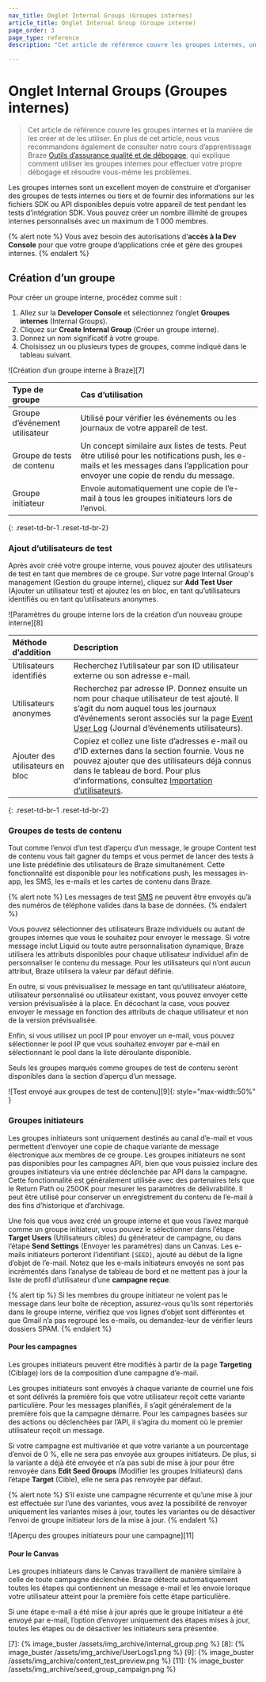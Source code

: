 ```yaml
---
nav_title: Onglet Internal Groups (Groupes internes)
article_title: Onglet Internal Group (Groupe interne)
page_order: 3
page_type: reference
description: "Cet article de référence couvre les groupes internes, un excellent moyen de consulter les journaux du SDK ou de l’API de votre dispositif de test lors du test d’intégration SDK."

---
```


# Onglet Internal Groups (Groupes internes)

> Cet article de référence couvre les groupes internes et la manière de les créer et de les utiliser. En plus de cet article, nous vous recommandons également de consulter notre cours d’apprentissage Braze [Outils d’assurance qualité et de débogage](https://learning.braze.com/quality-assurance-and-debugging-tools-in-the-dashboard/), qui explique comment utiliser les groupes internes pour effectuer votre propre débogage et résoudre vous-même les problèmes.

Les groupes internes sont un excellent moyen de construire et d’organiser des groupes de tests internes ou tiers et de fournir des informations sur les fichiers SDK ou API disponibles depuis votre appareil de test pendant les tests d’intégration SDK. Vous pouvez créer un nombre illimité de groupes internes personnalisés avec un maximum de 1 000 membres.

{% alert note %}
Vous avez besoin des autorisations d’**accès à la Dev Console**[]({{site.baseurl}}/user_guide/administrative/manage_your_braze_users/user_permissions/#limited-and-team-role-permissions) pour que votre groupe d’applications crée et gère des groupes internes.
{% endalert %}

## Création d’un groupe

Pour créer un groupe interne, procédez comme suit : 

1. Allez sur la **Developer Console** et sélectionnez l’onglet **Groupes internes** (Internal Groups). 
2. Cliquez sur **Create Internal Group** (Créer un groupe interne).
3. Donnez un nom significatif à votre groupe.
4. Choisissez un ou plusieurs types de groupes, comme indiqué dans le tableau suivant.

![Création d’un groupe interne à Braze][7]

| Type de groupe     | Cas d’utilisation     |
| :------------- | :------------- |
| Groupe d’événement utilisateur| Utilisé pour vérifier les événements ou les journaux de votre appareil de test.|
| Groupe de tests de contenu | Un concept similaire aux listes de tests. Peut être utilisé pour les notifications push, les e-mails et les messages dans l’application pour envoyer une copie de rendu du message.|
| Groupe initiateur | Envoie automatiquement une copie de l’e-mail à tous les groupes initiateurs lors de l’envoi.|
{: .reset-td-br-1 .reset-td-br-2}

### Ajout d’utilisateurs de test

Après avoir créé votre groupe interne, vous pouvez ajouter des utilisateurs de test en tant que membres de ce groupe. Sur votre page Internal Group's management (Gestion du groupe interne), cliquez sur **Add Test User** (Ajouter un utilisateur test) et ajoutez les en bloc, en tant qu’utilisateurs identifiés ou en tant qu’utilisateurs anonymes.

![Paramètres du groupe interne lors de la création d’un nouveau groupe interne][8]

| Méthode d’addition | Description |
| :------------- | :------------- |
| Utilisateurs identifiés |Recherchez l’utilisateur par son ID utilisateur externe ou son adresse e-mail.|
|Utilisateurs anonymes| Recherchez par adresse IP. Donnez ensuite un nom pour chaque utilisateur de test ajouté. Il s’agit du nom auquel tous les journaux d’événements seront associés sur la page [Event User Log]({{site.baseurl}}/user_guide/administrative/app_settings/developer_console/event_user_log_tab/) (Journal d’événements utilisateurs).|
|Ajouter des utilisateurs en bloc|Copiez et collez une liste d’adresses e-mail ou d’ID externes dans la section fournie. Vous ne pouvez ajouter que des utilisateurs déjà connus dans le tableau de bord. Pour plus d’informations, consultez [Importation d’utilisateurs]({{site.baseurl}}/user_guide/data_and_analytics/user_data_collection/user_import/).|
{: .reset-td-br-1 .reset-td-br-2}

### Groupes de tests de contenu

Tout comme l’envoi d’un test d’aperçu d’un message, le groupe Content test de contenu vous fait gagner du temps et vous permet de lancer des tests à une liste prédéfinie des utilisateurs de Braze simultanément. Cette fonctionnalité est disponible pour les notifications push, les messages in-app, les SMS, les e-mails et les cartes de contenu dans Braze.

{% alert note %}
Les messages de test [SMS]({{site.baseurl}}/user_guide/message_building_by_channel/sms/) ne peuvent être envoyés qu’à des numéros de téléphone valides dans la base de données.
{% endalert %}

Vous pouvez sélectionner des utilisateurs Braze individuels ou autant de groupes internes que vous le souhaitez pour envoyer le message. Si votre message inclut Liquid ou toute autre personnalisation dynamique, Braze utilisera les attributs disponibles pour chaque utilisateur individuel afin de personnaliser le contenu du message. Pour les utilisateurs qui n’ont aucun attribut, Braze utilisera la valeur par défaut définie.

En outre, si vous prévisualisez le message en tant qu’utilisateur aléatoire, utilisateur personnalisé ou utilisateur existant, vous pouvez envoyer cette version prévisualisée à la place. En décochant la case, vous pouvez envoyer le message en fonction des attributs de chaque utilisateur et non de la version prévisualisée.

Enfin, si vous utilisez un pool IP pour envoyer un e-mail, vous pouvez sélectionner le pool IP que vous souhaitez envoyer par e-mail en sélectionnant le pool dans la liste déroulante disponible.

Seuls les groupes marqués comme groupes de test de contenu seront disponibles dans la section d’aperçu d’un message.

![Test envoyé aux groupes de test de contenu][9]{: style="max-width:50%" }

### Groupes initiateurs

Les groupes initiateurs sont uniquement destinés au canal d’e-mail et vous permettent d’envoyer une copie de chaque variante de message électronique aux membres de ce groupe. Les groupes initiateurs ne sont pas disponibles pour les campagnes API, bien que vous puissiez inclure des groupes initiateurs via une entrée déclenchée par API dans la campagne. Cette fonctionnalité est généralement utilisée avec des partenaires tels que le Return Path ou 250OK pour mesurer les paramètres de délivrabilité. Il peut être utilisé pour conserver un enregistrement du contenu de l’e-mail à des fins d’historique et d’archivage. 

Une fois que vous avez créé un groupe interne et que vous l’avez marqué comme un groupe initiateur, vous pouvez le sélectionner dans l’étape **Target Users** (Utilisateurs cibles) du générateur de campagne, ou dans l’étape **Send Settings** (Envoyer les paramètres) dans un Canvas. Les e-mails initiateurs porteront l’identifiant `[SEED]`, ajouté au début de la ligne d’objet de l’e-mail. Notez que les e-mails initiateurs envoyés ne sont pas incrémentés dans l’analyse de tableau de bord et ne mettent pas à jour la liste de profil d’utilisateur d’une **campagne reçue**.

{% alert tip %}
Si les membres du groupe initiateur ne voient pas le message dans leur boîte de réception, assurez-vous qu’ils sont répertoriés dans le groupe interne, vérifiez que vos lignes d’objet sont différentes et que Gmail n’a pas regroupé les e-mails, ou demandez-leur de vérifier leurs dossiers SPAM.
{% endalert %}

#### Pour les campagnes

Les groupes initiateurs peuvent être modifiés à partir de la page **Targeting** (Ciblage) lors de la composition d’une campagne d’e-mail.

Les groupes initiateurs sont envoyés à chaque variante de courriel une fois et sont délivrés la première fois que votre utilisateur reçoit cette variante particulière. Pour les messages planifiés, il s’agit généralement de la première fois que la campagne démarre. Pour les campagnes basées sur des actions ou déclenchées par l’API, il s’agira du moment où le premier utilisateur reçoit un message.

Si votre campagne est multivariée et que votre variante a un pourcentage d’envoi de 0 %, elle ne sera pas envoyée aux groupes initiateurs. De plus, si la variante a déjà été envoyée et n’a pas subi de mise à jour pour être renvoyée dans **Edit Seed Groups** (Modifier les groupes Initiateurs) dans l’étape **Target** (Cible), elle ne sera pas renvoyée par défaut.

{% alert note %}
S’il existe une campagne récurrente et qu’une mise à jour est effectuée sur l’une des variantes, vous avez la possibilité de renvoyer uniquement les variantes mises à jour, toutes les variantes ou de désactiver l’envoi de groupe initiateur lors de la mise à jour.
{% endalert %}

![Aperçu des groupes initiateurs pour une campagne][11]

#### Pour le Canvas

Les groupes initiateurs dans le Canvas travaillent de manière similaire à celle de toute campagne déclenchée. Braze détecte automatiquement toutes les étapes qui contiennent un message e-mail  et les envoie lorsque votre utilisateur atteint pour la première fois cette étape particulière.

Si une étape e-mail a été mise à jour après que le groupe initiateur a été envoyé par e-mail, l’option d’envoyer uniquement des étapes mises à jour, toutes les étapes ou de désactiver les initiateurs sera présentée.


[7]: {% image_buster /assets/img_archive/internal_group.png %}
[8]: {% image_buster /assets/img_archive/UserLogs1.png %}
[9]: {% image_buster /assets/img_archive/content_test_preview.png %}
[11]: {% image_buster /assets/img_archive/seed_group_campaign.png %}
